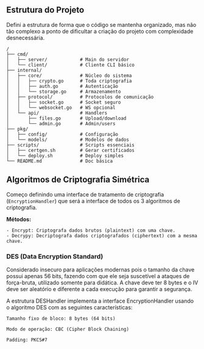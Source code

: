 ## Estrutura do Projeto
Defini a estrutura de forma que o código se mantenha organizado, mas não tão complexo a ponto de dificultar a criação do projeto com complexidade desnecessária.

```
/
├── cmd/
│   ├── server/            # Main do servidor
│   └── client/            # Cliente CLI básico
├── internal/
│   ├── core/              # Núcleo do sistema
│   │   ├── crypto.go      # Toda criptografia
│   │   ├── auth.go        # Autenticação
│   │   └── storage.go     # Armazenamento
│   ├── protocol/          # Protocolos de comunicação
│   │   ├── socket.go      # Socket seguro
│   │   └── websocket.go   # WS opcional
│   └── api/               # Handlers
│       ├── files.go       # Upload/download
│       └── admin.go       # Admin/users
├── pkg/
│   ├── config/            # Configuração
│   └── models/            # Modelos de dados
├── scripts/               # Scripts essenciais
│   ├── certgen.sh         # Gerar certificados
│   └── deploy.sh          # Deploy simples
└── README.md              # Doc básica
```

## Algoritmos de Criptografia Simétrica

Começo definindo uma interface de tratamento de criptografia (`EncryptionHandler`) que será a interface de todos os 3 algoritmos de criptografia. 

**Métodos:**

    - Encrypt: Criptografa dados brutos (plaintext) com uma chave.
    - Decrypy: Decriptografa dados criptografados (ciphertext) com a mesma chave.

### DES (Data Encryption Standard)
Considerado insecuro para aplicações modernas pois o tamanho da chave possui apenas 56 bits, fazendo com que ele seja suscetível a ataques de força-bruta, utilizado somente para didática. A chave deve ter 8 bytes e o IV deve ser aleatório e diferente a cada execução para garantir a segurança.

A estrutura DESHandler implementa a interface EncryptionHandler usando o algoritmo DES com as seguintes características:

    Tamanho fixo de bloco: 8 bytes (64 bits)

    Modo de operação: CBC (Cipher Block Chaining)

    Padding: PKCS#7